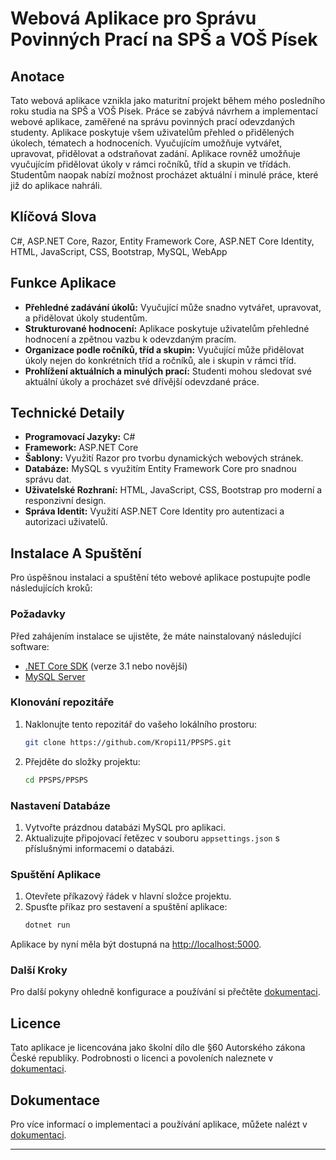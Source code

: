 # Webová Aplikace pro Správu Povinných Prací na SPŠ a VOŠ Písek

## Anotace

Tato webová aplikace vznikla jako maturitní projekt během mého posledního roku studia na SPŠ a VOŠ Písek. Práce se zabývá návrhem a implementací webové aplikace, zaměřené na správu povinných prací odevzdaných studenty. Aplikace poskytuje všem uživatelům přehled o přidělených úkolech, tématech a hodnoceních. Vyučujícím umožňuje vytvářet, upravovat, přidělovat a odstraňovat zadání. Aplikace rovněž umožňuje vyučujícím přidělovat úkoly v rámci ročníků, tříd a skupin ve třídách. Studentům naopak nabízí možnost procházet aktuální i minulé práce, které již do aplikace nahráli.

## Klíčová Slova

C#, ASP.NET Core, Razor, Entity Framework Core, ASP.NET Core Identity, HTML, JavaScript, CSS, Bootstrap, MySQL, WebApp

## Funkce Aplikace

- **Přehledné zadávání úkolů:** Vyučující může snadno vytvářet, upravovat, a přidělovat úkoly studentům.
- **Strukturované hodnocení:** Aplikace poskytuje uživatelům přehledné hodnocení a zpětnou vazbu k odevzdaným pracím.
- **Organizace podle ročníků, tříd a skupin:** Vyučující může přidělovat úkoly nejen do konkrétních tříd a ročníků, ale i skupin v rámci tříd.
- **Prohlížení aktuálních a minulých prací:** Studenti mohou sledovat své aktuální úkoly a procházet své dřívější odevzdané práce.

## Technické Detaily

- **Programovací Jazyky:** C#
- **Framework:** ASP.NET Core
- **Šablony:** Využití Razor pro tvorbu dynamických webových stránek.
- **Databáze:** MySQL s využitím Entity Framework Core pro snadnou správu dat.
- **Uživatelské Rozhraní:** HTML, JavaScript, CSS, Bootstrap pro moderní a responzivní design.
- **Správa Identit:** Využití ASP.NET Core Identity pro autentizaci a autorizaci uživatelů.
## Instalace A Spuštění

Pro úspěšnou instalaci a spuštění této webové aplikace postupujte podle následujících kroků:

### Požadavky

Před zahájením instalace se ujistěte, že máte nainstalovaný následující software:

- [.NET Core SDK](https://dotnet.microsoft.com/download) (verze 3.1 nebo novější)
- [MySQL Server](https://dev.mysql.com/downloads/)

### Klonování repozitáře

1. Naklonujte tento repozitář do vašeho lokálního prostoru:
    ```bash
    git clone https://github.com/Kropi11/PPSPS.git
    ```
   
2. Přejděte do složky projektu:
    ```bash
    cd PPSPS/PPSPS
    ```

### Nastavení Databáze

1. Vytvořte prázdnou databázi MySQL pro aplikaci.
2. Aktualizujte připojovací řetězec v souboru `appsettings.json` s příslušnými informacemi o databázi.

### Spuštění Aplikace

1. Otevřete příkazový řádek v hlavní složce projektu.
2. Spusťte příkaz pro sestavení a spuštění aplikace:
    ```bash
    dotnet run
    ```

Aplikace by nyní měla být dostupná na [http://localhost:5000](http://localhost:5000).

### Další Kroky

Pro další pokyny ohledně konfigurace a používání si přečtěte [dokumentaci](./Documentation.pdf).


## Licence

Tato aplikace je licencována jako školní dílo dle §60 Autorského zákona České republiky. Podrobnosti o licenci a povoleních naleznete v [dokumentaci](./Documentation.pdf).

## Dokumentace

Pro více informací o implementaci a používání aplikace, můžete nalézt v [dokumentaci](./Documentation.pdf).

--- 
